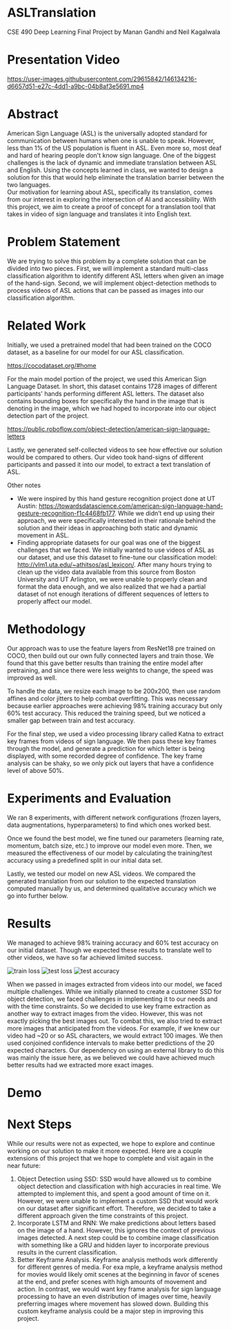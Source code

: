# ASLTranslation
CSE 490 Deep Learning Final Project by Manan Gandhi and Neil Kagalwala

# Presentation Video


https://user-images.githubusercontent.com/29615842/146134216-d6657d51-e27c-4dd1-a9bc-04b8af3e5691.mp4


# Abstract
American Sign Language (ASL) is the universally adopted standard for communication between humans when one is unable to speak. However, less than 1% of the US population is fluent in ASL. Even more so, most deaf and hard of hearing people don't know sign language. One of the biggest challenges is the lack of dynamic and immediate translation between ASL and English. Using the concepts learned in class, we wanted to design a solution for this that would help eliminate the translation barrier between the two languages.  
Our motivation for learning about ASL, specifically its translation, comes from our interest in exploring the intersection of AI and accessibility. With this project, we aim to create a proof of concept for a translation tool that takes in video of sign language and translates it into English text. 

# Problem Statement
We are trying to solve this problem by a complete solution that can be divided into two pieces. First, we will implement a standard multi-class classification algorithm to identify different ASL letters when given an image of the hand-sign. Second, we will implement object-detection methods to process videos of ASL actions that can be passed as images into our classification algorithm.

# Related Work
Initially, we used a pretrained model that had been trained on the COCO dataset, as a baseline for our model for our ASL classification.

https://cocodataset.org/#home

For the main model portion of the project, we used this American Sign Language Dataset. In short, this dataset contains 1728 images of different participants' hands performing different ASL letters. The dataset also contains bounding boxes for specifically the hand in the image that is denoting in the image, which we had hoped to incorporate into our object detection part of the project.

https://public.roboflow.com/object-detection/american-sign-language-letters 

Lastly, we generated self-collected videos to see how effective our solution would be compared to others. Our video took hand-signs of different participants and passed it into our model, to extract a text translation of ASL. 

Other notes
- We were inspired by this hand gesture recognition project done at UT Austin: https://towardsdatascience.com/american-sign-language-hand-gesture-recognition-f1c4468fb177.
While we didn’t end up using their approach, we were specifically interested in their rationale behind the solution and their ideas in approaching both static and dynamic movement in ASL. 
- Finding appropriate datasets for our goal was one of the biggest challenges that we faced. We initially wanted to use videos of ASL as our dataset, and use this dataset to fine-tune our classification model: http://vlm1.uta.edu/~athitsos/asl_lexicon/. After many hours trying to clean up the video data available from this source from Boston University and UT Arlington, we were unable to properly clean and format the data enough, and we also realized that we had a partial dataset of not enough iterations of different sequences of letters to properly affect our model. 

# Methodology
Our approach was to use the feature layers from ResNet18 pre trained on COCO, then build out our own fully connected layers and train those. We found that this gave better results than training the entire model after pretraining, and since there were less weights to change, the speed was improved as well. 

To handle the data, we resize each image to be 200x200, then use random affines and color jitters to help combat overfitting. This was necessary because earlier approaches were achieving 98% training accuracy but only 60% test accuracy. This reduced the training speed, but we noticed a smaller gap between train and test accuracy. 

For the final step, we used a video processing library called Katna to extract key frames from videos of sign language. We then pass these key frames through the model, and generate a prediction for which letter is being displayed, with some recorded degree of confidence. The key frame analysis can be shaky, so we only pick out layers that have a confidence level of above 50%.

# Experiments and Evaluation
We ran 8 experiments, with different network configurations (frozen layers, data augmentations, hyperparameters) to find which ones worked best. 

Once we found the best model, we fine tuned our parameters (learning rate, momentum, batch size, etc.) to improve our model even more. Then, we measured the effectiveness of our model by calculating the training/test accuracy using a predefined split in our initial data set. 

Lastly, we tested our model on new ASL videos. We compared the generated translation from our solution to the expected translation computed manually by us, and determined qualitative accuracy which we go into further below.

# Results
We managed to achieve 98% training accuracy and 60% test accuracy on our initial dataset. Though we expected these results to translate well to other videos, we have so far achieved limited success. 

![train loss](https://user-images.githubusercontent.com/29615842/146131345-c5213382-1fd2-4073-8957-87d5e03d8b73.png)
![test loss](https://user-images.githubusercontent.com/29615842/146131391-e58c75a1-2228-4f42-bc78-853f1ff3f561.png)
![test accuracy](https://user-images.githubusercontent.com/29615842/146131421-67bd1e0f-fdc1-40f6-b555-f438a94b3b9f.png)

When we passed in images extracted from videos into our model, we faced multiple challenges. While we initially planned to create a customer SSD for object detection, we faced challenges in implementing it to our needs and with the time constraints. So we decided to use key frame extraction as another way to extract images from the video. However, this was not exactly picking the best images out. To combat this, we also tried to extract more images that anticipated from the videos. For example, if we knew our video had ~20 or so ASL characters, we would extract 100 images. We then used conjoined confidence intervals to make better predictions of the 20 expected characters. Our dependency on using an external library to do this was mainly the issue here, as we believed we could have achieved much better results had we extracted more exact images. 

# Demo


# Next Steps
While our results were not as expected, we hope to explore and continue working on our solution to make it more expected. Here are a couple extensions of this project that we hope to complete and visit again in the near future:
1. Object Detection using SSD: SSD would have allowed us to combine object detection and classification with high accuracies in real time. We attempted to implement this, and spent a good amount of time on it. However, we were unable to implement a custom SSD that would work on our dataset after significant effort. Therefore, we decided to take a different approach given the time constraints of this project. 
2. Incorporate LSTM and RNN: We make predictions about letters based on the image of a hand. However, this ignores the context of previous images detected. A next step could be to combine image classification with something like a GRU and hidden layer to incorporate previous results in the current classification.
3. Better Keyframe Analysis. Keyframe analysis methods work differently for different genres of media. For exa	mple, a keyframe analysis method for movies would likely omit scenes at the beginning in favor of scenes at the end, and prefer scenes with high amounts of movement and action. In contrast, we would want key frame analysis for sign language processing to have an even distribution of images over time, heavily preferring images where movement has slowed down. Building this custom keyframe analysis could be a major step in improving this project.
